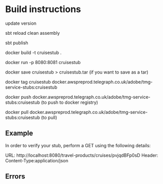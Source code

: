 # Build instructions

update version

sbt reload clean assembly

sbt publish

docker build -t cruisestub .

docker run -p 8080:8081 cruisestub

docker save cruisestub > cruisestub.tar (if you want to save as a tar)

docker tag cruisestub  docker.awspreprod.telegraph.co.uk/adobe/tmg-service-stubs:cruisestub

docker push docker.awspreprod.telegraph.co.uk/adobe/tmg-service-stubs:cruisestub (to push to docker registry)

docker pull docker.awspreprod.telegraph.co.uk/adobe/tmg-service-stubs:cruisestub (to pull)

## Example
In order to verify your stub, perform a GET using the following details:

URL: http://localhost:8080/travel-products/cruises/pvjqdBFp0sD
Header: Content-Type:application/json

## Errors
